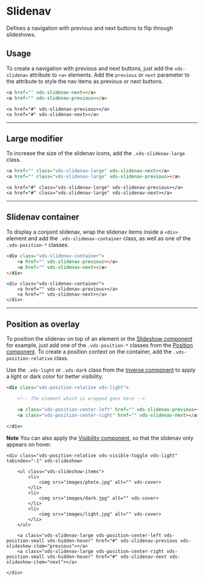 # Slidenav

<p class="vds-text-lead">Defines a navigation with previous and next buttons to flip through slideshows.</p>

## Usage

To create a navigation with previous and next buttons, just add the `vds-slidenav` attribute to `<a>` elements. Add the `previous` or `next` parameter to the attribute to style the nav items as previous or next buttons.

```html
<a href="" vds-slidenav-next></a>
<a href="" vds-slidenav-previous></a>
```

```example
<a href="#" vds-slidenav-previous></a>
<a href="#" vds-slidenav-next></a>
```

***

## Large modifier

To increase the size of the slidenav icons, add the `.vds-slidenav-large` class.

```html
<a href="" class="vds-slidenav-large" vds-slidenav-next></a>
<a href="" class="vds-slidenav-large" vds-slidenav-previous></a>
```

```example
<a href="#" class="vds-slidenav-large" vds-slidenav-previous></a>
<a href="#" class="vds-slidenav-large" vds-slidenav-next></a>
```

***

## Slidenav container

To display a conjoint slidenav, wrap the slidenav items inside a `<div>` element and add the `.vds-slidenav-container` class, as well as one of the `.vds-position-*` classes.

```html
<div class="vds-slidenav-container">
    <a href="" vds-slidenav-previous></a>
    <a href="" vds-slidenav-next></a>
</div>
```

```example
<div class="vds-slidenav-container">
    <a href="" vds-slidenav-previous></a>
    <a href="" vds-slidenav-next></a>
</div>
```

***

## Position as overlay

To position the slidenav on top of an element or the [Slideshow component](slideshow.md) for example, just add one of the `.vds-position-*` classes from the [Position component](position.md). To create a position context on the container, add the `.vds-position-relative` class.

Use the `.vds-light` or `.vds-dark` class from the [Inverse component](inverse.md) to apply a light or dark color for better visibility.

```html
<div class="vds-position-relative vds-light">

    <!-- The element which is wrapped goes here -->

    <a class="vds-position-center-left" href="" vds-slidenav-previous></a>
    <a class="vds-position-center-right" href="" vds-slidenav-next></a>

</div>
```

**Note** You can also apply the [Visibility component](visibility.md#show-on-hover), so that the slidenav only appears on hover.

```example
<div class="vds-position-relative vds-visible-toggle vds-light" tabindex="-1" vds-slideshow>

    <ul class="vds-slideshow-items">
        <li>
            <img src="images/photo.jpg" alt="" vds-cover>
        </li>
        <li>
            <img src="images/dark.jpg" alt="" vds-cover>
        </li>
        <li>
            <img src="images/light.jpg" alt="" vds-cover>
        </li>
    </ul>

    <a class="vds-slidenav-large vds-position-center-left vds-position-small vds-hidden-hover" href="#" vds-slidenav-previous vds-slideshow-item="previous"></a>
    <a class="vds-slidenav-large vds-position-center-right vds-position-small vds-hidden-hover" href="#" vds-slidenav-next vds-slideshow-item="next"></a>

</div>
```
